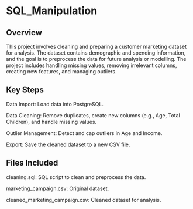 # SQL_Manipulation

## Overview
This project involves cleaning and preparing a customer marketing dataset for analysis. The dataset contains demographic and spending information, and the goal is to preprocess the data for future analysis or modelling. The project includes handling missing values, removing irrelevant columns, creating new features, and managing outliers.

## Key Steps

Data Import: Load data into PostgreSQL.

Data Cleaning: Remove duplicates, create new columns (e.g., Age, Total Children), and handle missing values.

Outlier Management: Detect and cap outliers in Age and Income.

Export: Save the cleaned dataset to a new CSV file.

## Files Included

cleaning.sql: SQL script to clean and preprocess the data.

marketing_campaign.csv: Original dataset.

cleaned_marketing_campaign.csv: Cleaned dataset for analysis.
